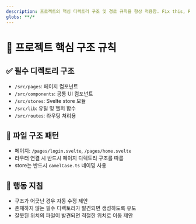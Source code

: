 ```yaml
---
description: 프로젝트의 핵심 디렉토리 구조 및 경로 규칙을 항상 적용함. Fix this, Refactor this 명령 시 강제됨.
globs: **/*
---
```


# 📁 프로젝트 핵심 구조 규칙

## ✅ 필수 디렉토리 구조
- `/src/pages`: 페이지 컴포넌트
- `/src/components`: 공통 UI 컴포넌트
- `/src/stores`: Svelte store 모듈
- `/src/lib`: 유틸 및 헬퍼 함수
- `/src/routes`: 라우팅 처리용

## 📄 파일 구조 패턴
- 페이지: `/pages/login.svelte`, `/pages/home.svelte`
- 라우터 연결 시 반드시 페이지 디렉토리 구조를 따름
- store는 반드시 `camelCase.ts` 네이밍 사용

## 🧠 행동 지침
- 구조가 어긋난 경우 자동 수정 제안
- 존재하지 않는 필수 디렉토리가 발견되면 생성하도록 유도
- 잘못된 위치의 파일이 발견되면 적절한 위치로 이동 제안
